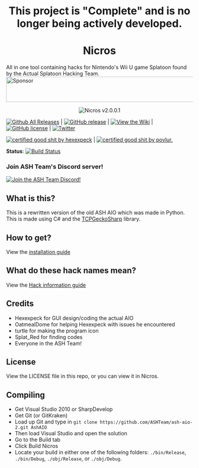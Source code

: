 <h1 align="center">
    This project is "Complete" and is no longer being actively developed.
</h1>

<h1 align="center">
   Nicros
</h1>
All in one tool containing hacks for Nintendo's Wii U game Splatoon found by the Actual Splatoon Hacking Team.


  <img alt='Sponsor' width='888' height='68' src='https://app.codesponsor.io/embed/SmWNfVhtnMoFQfCfjTKtsRWL/ASHTeam/ash-aio-2.svg' />
</a>


<p align="center">
  <img src="http://i.imgur.com/qsxA7LT.png" alt="Nicros v2.0.0.1"/>
</p>

[![Github All Releases](https://img.shields.io/github/downloads/ASHTeam/ash-aio-2/total.svg)](https://github.com/ASHTeam/ash-aio-2/releases/latest) | [![GitHub release](https://img.shields.io/github/release/ASHTeam/ash-aio-2.svg)](https://github.com/ASHTeam/ash-aio-2/releases/latest) | [![View the Wiki](https://img.shields.io/badge/view%20the-wiki-orange.svg)](https://github.com/ASHTeam/ash-aio-2/wiki) | [![GitHub license](https://img.shields.io/badge/license-MIT-blue.svg?style=flat-square)](https://raw.githubusercontent.com/ASHTeam/ash-aio-2/master/LICENSE) | [![Twitter](https://img.shields.io/twitter/url/https/github.com/ASHTeam/ash-aio-2.svg?style=social)](https://twitter.com/intent/tweet?text=Wow:&url=%5Bobject%20Object%5D)

[![certified good shit by hexexpeck](http://b.repl.ca/v1/certified_good%20shit%20by-hexexpeck-green.png)](http://hexexpeck.me) | [![certified good shit by povlur.](http://b.repl.ca/v1/certified_good_shit_by-povlur.-blue.png)](http://povlur.com)

**Status**: [![Build Status](https://travis-ci.org/ASHTeam/ash-aio-2.svg?branch=master)](https://travis-ci.org/ASHTeam/ash-aio-2)

### Join ASH Team's Discord server!
[![Join the ASH Team Discord!](https://discordapp.com/api/guilds/255896123229732864/widget.png?style=banner2)](https://discord.gg/Udz3BKf)

## What is this?
This is a rewritten version of the old ASH AIO which was made in Python. This is made using C# and the [TCPGeckoSharp](https://github.com/ashteam/TCPGeckoSharp) library.

## How to get?
View the [installation guide](https://github.com/ASHTeam/ash-aio-2/wiki/How-to-get-ASH-AIO)

## What do these hack names mean?
View the [Hack information guide](https://github.com/ASHTeam/ash-aio-2/wiki/information-about-hacks)

## Credits
- Hexexpeck for GUI design/coding the actual AIO
- OatmealDome for helping Hexexpeck with issues he encountered
- turtle for making the program icon
- Splat_Red for finding codes
- Everyone in the ASH Team!

## License
View the LICENSE file in this repo, or you can view it in Nicros.

## Compiling
- Get Visual Studio 2010 or SharpDevelop
- Get Git (or GitKraken)
- Load up Git and type in `git clone https://github.com/ASHTeam/ash-aio-2.git AshAIO`
- Then load Visual Studio and open the solution
- Go to the Build tab
- Click Build Nicros
- Locate your build in either one of the following folders:
  `./bin/Release`, `./bin/Debug`, `./obj/Release`, or `./obj/Debug`.
